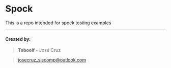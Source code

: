 # Spock
This is a repo intended for spock testing examples
***
#### Created by:
> **Toboolf** - José Cruz

> josecruz_siscomp@outlook.com
